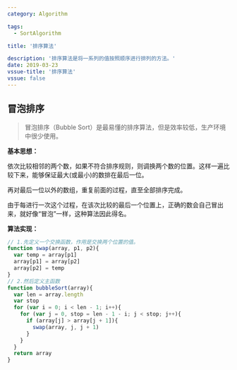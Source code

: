 ```yaml
---
category: Algorithm

tags: 
  - SortAlgorithm

title: '排序算法'

description: '排序算法是将一系列的值按照顺序进行排列的方法。'
date: 2019-03-23
vssue-title: '排序算法'
vssue: false
---
```


<!-- more -->

## 冒泡排序

> 冒泡排序（Bubble Sort）是最易懂的排序算法，但是效率较低，生产环境中很少使用。

**基本思想：**

依次比较相邻的两个数，如果不符合排序规则，则调换两个数的位置。这样一遍比较下来，能够保证最大(或最小)的数排在最后一位。

再对最后一位以外的数组，重复前面的过程，直至全部排序完成。

由于每进行一次这个过程，在该次比较的最后一个位置上，正确的数会自己冒出来，就好像“冒泡”一样，这种算法因此得名。

**算法实现：**

```javascript
// 1.先定义一个交换函数，作用是交换两个位置的值。
function swap(array, p1, p2){
  var temp = array[p1]
  array[p1] = array[p2]
  array[p2] = temp
}
// 2.然后定义主函数
function bubbleSort(array){
  var len = array.length
  var stop
  for (var i = 0; i < len - 1; i++){
    for (var j = 0, stop = len - 1 - i; j < stop; j++){
      if (array[j] > array[j + 1]){
        swap(array, j, j + 1)
      }
    }
  }
  return array
}
```

